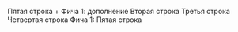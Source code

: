 Пятая строка + Фича 1: дополнение
Вторая строка
Третья строка
Четвертая строка
Фича 1: Пятая строка
